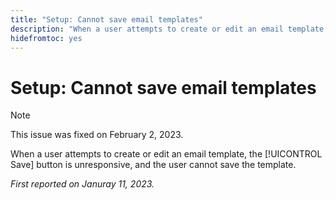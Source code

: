 ```yaml
---
title: "Setup: Cannot save email templates"
description: "When a user attempts to create or edit an email template, the Save button is unresponsive, and the user cannot save the template."
hidefromtoc: yes
---
```


# Setup: Cannot save email templates

>[!NOTE]
>
>This issue was fixed on February 2, 2023.

When a user attempts to create or edit an email template, the [!UICONTROL Save] button is unresponsive, and the user cannot save the template.

_First reported on Januray 11, 2023._

